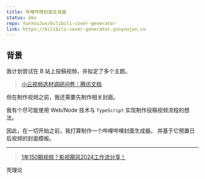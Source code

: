 ```yaml
---
title: 哔哩哔哩封面生成器
status: dev
repo: YunYouJun/bilibili-cover-generator
link: https://bilibili-cover-generator.yunyoujun.cn
---
```


## 背景

我计划尝试在 B 站上投稿视频，并拟定了多个主题。

> [小云视频选材调研问卷｜腾讯文档](https://docs.qq.com/form/page/DWm1pcXR1VGhBV2hB)

但在制作视频之前，我还需要先制作相关封面。

我有个尽可能使用 Web/Node 技术与 `TypeScript` 实现制作投稿视频流程的想法。

因此，在一切开始之前，我打算制作一个哔哩哔哩封面生成器。
并基于它预置日后视频的封面模板。

---

> [1年150期视频？影视飓风2024工作流分享！](https://www.bilibili.com/video/BV13QzbYuEWr)

壳理论
